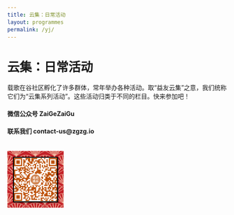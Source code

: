 ```yaml
---
title: 云集：日常活动
layout: programmes
permalink: /yj/
---
```


# 云集：日常活动

载歌在谷社区孵化了许多群体，常年举办各种活动。取“益友云集”之意，我们统称它们为“云集系列活动”。这些活动归类于不同的栏目。快来参加吧！

<h4>微信公众号 ZaiGeZaiGu</h4>
<h4>联系我们 contact-us@zgzg.io<h4><br>

<img alt="微信公众号二维码" src="images/qrcode.png" height=130 />
